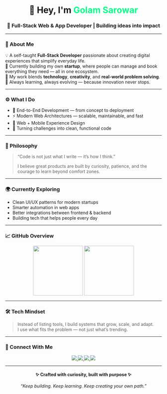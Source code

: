 <!-- Modern Professional README for Golam Sarowar -->

<h1 align="center">👋 Hey, I'm <span style="color:#00FF88;">Golam Sarowar</span></h1>
<h3 align="center">🚀 Full-Stack Web & App Developer | Building ideas into impact</h3>

---

### 🧭 About Me  

💡 A self-taught **Full-Stack Developer** passionate about creating digital experiences that simplify everyday life.  
🚀 Currently building my own **startup**, where people can manage and book everything they need — all in one ecosystem.  
🎯 My work blends **technology**, **creativity**, and **real-world problem solving**.  
🌱 Always learning, always evolving — because innovation never stops.  

---

### ⚙️ What I Do  

- 🧩 End-to-End Development — from concept to deployment  
- ⚡ Modern Web Architectures — scalable, maintainable, and fast  
- 📱 Web + Mobile Experience Design  
- 💭 Turning challenges into clean, functional code  

---

### 🧠 Philosophy  

> “Code is not just what I write — it’s how I think.”  
>  
> I believe great products are built by curiosity, patience, and the courage to learn beyond comfort zones.

---

### 🌍 Currently Exploring  

- Clean UI/UX patterns for modern startups  
- Smarter automation in web apps  
- Better integrations between frontend & backend  
- Building tech that helps people every day  

---

### 📈 GitHub Overview  

<p align="center">
  <img src="https://github-readme-stats.vercel.app/api?username=YOUR_GITHUB_USERNAME&show_icons=true&theme=merko&hide_border=true" height="160px"/>
  <img src="https://github-readme-streak-stats.herokuapp.com/?user=YOUR_GITHUB_USERNAME&theme=merko&hide_border=true" height="160px"/>
</p>

---

### 🛠️ Tech Mindset  

> Instead of listing tools, I build systems that grow, scale, and adapt.  
> I use what fits the problem — not just what’s trending.

---

### 🤝 Connect With Me  

<p align="center">
  <a href="https://linkedin.com/" target="_blank">
    <img src="https://img.shields.io/badge/LinkedIn-00FF88?style=for-the-badge&logo=linkedin&logoColor=black" />
  </a>
  <a href="https://twitter.com/" target="_blank">
    <img src="https://img.shields.io/badge/Twitter-00FF88?style=for-the-badge&logo=twitter&logoColor=black" />
  </a>
  <a href="https://facebook.com/" target="_blank">
    <img src="https://img.shields.io/badge/Facebook-00FF88?style=for-the-badge&logo=facebook&logoColor=black" />
  </a>
  <a href="https://github.io/" target="_blank">
    <img src="https://img.shields.io/badge/Portfolio-00FF88?style=for-the-badge&logo=githubpages&logoColor=black" />
  </a>
</p>

---

<h4 align="center">✨ Crafted with curiosity, built with purpose ✨</h4>
<p align="center"><i>“Keep building. Keep learning. Keep creating your own path.”</i></p>
